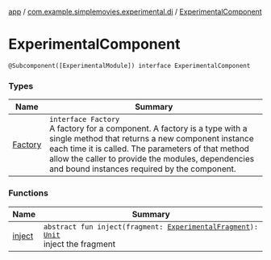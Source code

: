 [app](../../index.md) / [com.example.simplemovies.experimental.di](../index.md) / [ExperimentalComponent](./index.md)

# ExperimentalComponent

`@Subcomponent([ExperimentalModule]) interface ExperimentalComponent`

### Types

| Name | Summary |
|---|---|
| [Factory](-factory/index.md) | `interface Factory`<br>A factory for a component. A factory is a type with a single method that returns a new component instance each time it is called. The parameters of that method allow the caller to provide the modules, dependencies and bound instances required by the component. |

### Functions

| Name | Summary |
|---|---|
| [inject](inject.md) | `abstract fun inject(fragment: `[`ExperimentalFragment`](../../com.example.simplemovies.experimental/-experimental-fragment/index.md)`): `[`Unit`](https://kotlinlang.org/api/latest/jvm/stdlib/kotlin/-unit/index.html)<br>inject the fragment |
